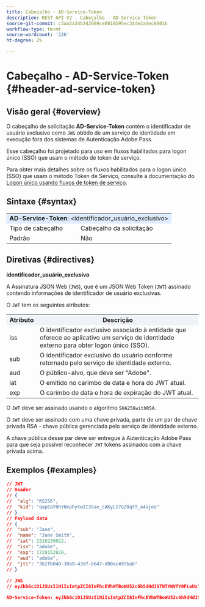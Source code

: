 ```yaml
---
title: Cabeçalho - AD-Service-Token
description: REST API V2 - Cabeçalho - AD-Service-Token
source-git-commit: c3aa2a24b242669ce0818b95ec34de2adec8001b
workflow-type: tm+mt
source-wordcount: '226'
ht-degree: 2%

---
```



# Cabeçalho - AD-Service-Token {#header-ad-service-token}

## Visão geral {#overview}

O cabeçalho de solicitação <b>AD-Service-Token</b> contém o identificador de usuário exclusivo como `JWS` obtido de um serviço de identidade em execução fora dos sistemas de Autenticação Adobe Pass.

Esse cabeçalho foi projetado para uso em fluxos habilitados para logon único (SSO) que usam o método de token de serviço.

Para obter mais detalhes sobre os fluxos habilitados para o logon único (SSO) que usam o método Token de Serviço, consulte a documentação do [Logon único usando fluxos de token de serviço](../../flows/single-sign-on-flows/rest-api-v2-single-sign-on-service-token-flows.md).

## Sintaxe {#syntax}

<table>
   <tr>
      <td style="background-color: #DEEBFF;" colspan="2"><b>AD-Service-Token</b>: &lt;identificador_usuário_exclusivo&gt;</td>
   </tr>
   <tr>
      <td>Tipo de cabeçalho</td>
      <td>Cabeçalho da solicitação</td>
   </tr>
   <tr>
      <td>Padrão</td>
      <td>Não</td>
   </tr>
</table>

## Diretivas {#directives}

<b>identificador_usuário_exclusivo</b>

A Assinatura JSON Web (`JWS`), que é um JSON Web Token (`JWT`) assinado contendo informações de identificador de usuário exclusivas.

O `JWT` tem os seguintes atributos:

<table>
   <tr>
      <th style="background-color: #EFF2F7; width: 15%;">Atributo</th>
      <th style="background-color: #EFF2F7;">Descrição</th>
   </tr>
   <tr>
      <td>iss</td>
      <td>O identificador exclusivo associado à entidade que oferece ao aplicativo um serviço de identidade externo para obter logon único (SSO).</td>
   </tr>
   <tr>
      <td>sub</td>
      <td>O identificador exclusivo do usuário conforme retornado pelo serviço de identidade externo.</td>
   </tr>
   <tr>
      <td>aud</td>
      <td>O público-alvo, que deve ser "Adobe".</td>
   </tr>
   <tr>
      <td>iat</td>
      <td>O emitido no carimbo de data e hora do JWT atual.</td>
   </tr>
   <tr>
      <td>exp</td>
      <td>O carimbo de data e hora de expiração do JWT atual.</td>
   </tr>
</table>

O `JWT` deve ser assinado usando o algoritmo `SHA256withRSA`.

O `JWT` deve ser assinado com uma chave privada, parte de um par de chave privada RSA - chave pública gerenciada pelo serviço de identidade externo.

A chave pública desse par deve ser entregue à Autenticação Adobe Pass para que seja possível reconhecer `JWT` tokens assinados com a chave privada acima.

## Exemplos {#examples}

```JSON
// JWT
// Header
// {
//  "alg": "RS256",
//  "kid": "qapEaY0hYNvphytwII3Sae_cAKyLS7GZOqtT_a4ajeo"
// }
// Payload data
// {
//  "sub": "Jane",
//  "name": "Jane Smith",
//  "iat": 1516239022,
//  "iss": "adobe",
//  "exp": 1720152820,
//  "aud": "adobe",
//  "jti": "3b2fb040-30a9-43d7-b647-d00ac495bab"
// }
 
// JWS
// eyJhbGciOiJSUzI1NiIsImtpZCI6InFhcEVhWTBoWU52cGh5dHdJSTNTYWVfY0FLeUxTN0daT3F0VF9hNGFqZW8ifQ.eyJzdWIiOiJKYW5lIiwibmFtZSI6IkphbmUgU21pdGgiLCJpYXQiOjE1MTYyMzkwMjIsImlzcyI6ImFkb2JlIiwiZXhwIjoxNzIwMTUyODIwLCJhdWQiOiJhZG9iZSIsImp0aSI6IjNiMmZiMDQwLTMwYTktNDNkNy1iNjQ3LWQwMGFjNDk1YmFiIn0.stHLZFh-635LDNjv9HRHzq912ICNCVGUS3f4RS_bAxpUiUSB6CShS2VvU4V-THEXj7d_zk1mxtPP0QM_pCrh4Vk2GaPRa856Bt_PhsfQY-_benDcB6MIoFX67qrREGncGiv7JEs3ksa-P1YvBYXolT7t52K093kFaQtICfB-aBa8danRZvUrJHjjFoILEpTbQuzxKRN6y36J3p1FZ-SfDuofHp3SnXDrWFRYyXYQnb9WFlhNBxR400-0vzTONZYd097WWy1shMw5V8TvIDvCDE5ifqk31gMdYga-N3JkcTA5QoW7Zl80UV7BhR5v14Va1IZLcbFra_UJdEzbBwW_nA

AD-Service-Token: eyJhbGciOiJSUzI1NiIsImtpZCI6InFhcEVhWTBoWU52cGh5dHdJSTNTYWVfY0FLeUxTN0daT3F0VF9hNGFqZW8ifQ.eyJzdWIiOiJKYW5lIiwibmFtZSI6IkphbmUgU21pdGgiLCJpYXQiOjE1MTYyMzkwMjIsImlzcyI6ImFkb2JlIiwiZXhwIjoxNzIwMTUyODIwLCJhdWQiOiJhZG9iZSIsImp0aSI6IjNiMmZiMDQwLTMwYTktNDNkNy1iNjQ3LWQwMGFjNDk1YmFiIn0.stHLZFh-635LDNjv9HRHzq912ICNCVGUS3f4RS_bAxpUiUSB6CShS2VvU4V-THEXj7d_zk1mxtPP0QM_pCrh4Vk2GaPRa856Bt_PhsfQY-_benDcB6MIoFX67qrREGncGiv7JEs3ksa-P1YvBYXolT7t52K093kFaQtICfB-aBa8danRZvUrJHjjFoILEpTbQuzxKRN6y36J3p1FZ-SfDuofHp3SnXDrWFRYyXYQnb9WFlhNBxR400-0vzTONZYd097WWy1shMw5V8TvIDvCDE5ifqk31gMdYga-N3JkcTA5QoW7Zl80UV7BhR5v14Va1IZLcbFra_UJdEzbBwW_nA
```
